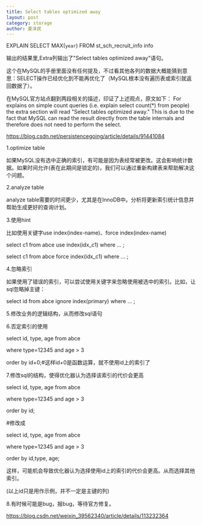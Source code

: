 ```yaml
---
title: Select tables optimized away
layout: post
category: storage
author: 夏泽民
---
```

EXPLAIN   SELECT MAX(`year`) FROM st_sch_recruit_info info

输出的结果里,Extra列输出了"Select tables optimized away"语句。

这个在MySQL的手册里面没有任何提及，不过看其他各列的数据大概能猜到意思：SELECT操作已经优化到不能再优化了（MySQL根本没有遍历表或索引就返回数据了）。

在MySQL官方站点翻到两段相关的描述，印证了上述观点，原文如下：
For explains on simple count queries (i.e. explain select count(*) from people) the extra section will read "Select tables optimized away." This is due to the fact that MySQL can read the result directly from the table internals and therefore does not need to perform the select.

https://blog.csdn.net/persistencegoing/article/details/91441084
<!-- more -->
1.optimize table

如果MySQL没有选中正确的索引，有可能是因为表经常被更改。这会影响统计数据。如果时间允许(表在此期间是锁定的)，我们可以通过重新构建表来帮助解决这个问题。

2.analyze table

analyze table需要的时间更少，尤其是在InnoDB中。分析将更新索引统计信息并帮助生成更好的查询计划。

3.使用hint

比如使用关键字use index(index-name)、force index(index-name)

select c1 from abce use index(idx_c1) where ... ;

select c1 from abce force index(idx_c1) where ... ;

4.忽略索引

如果使用了错误的索引，可以尝试使用关键字来忽略使用被选中的索引。比如，让sql忽略掉主键：

select id from abce ignore index(primary) where ... ;

5.修改业务的逻辑结构，从而修改sql语句

6.否定索引的使用

select id, type, age from abce

where type=12345 and age > 3

order by id+0;#这样id+0是函数运算，就不使用id上的索引了

7.修改sql的结构，使得优化器认为选择该索引的代价会更高

select id, type, age from abce

where type=12345 and age > 3

order by id;

#修改成

select id, type, age from abce

where type=12345 and age > 3

order by id,type, age;

这样，可能机会导致优化器认为选择使用id上的索引的代价会更高。从而选择其他索引。

(以上id只是用作示例，并不一定是主键的列)

8.有时候可能是bug，报bug，等待官方修复。

https://blog.csdn.net/weixin_39562340/article/details/113232364
